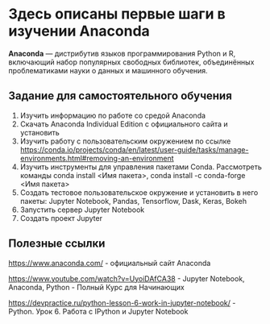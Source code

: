 # Здесь описаны первые шаги в изучении Anaconda

**Anaconda** — дистрибутив языков программирования Python и R, включающий набор популярных свободных библиотек, объединённых проблематиками науки о данных и машинного обучения. 

## Задание для самостоятельного обучения

1. Изучить информацию по работе со средой Anaconda
2. Скачать Anaconda Individual Edition с официального сайта и установить
3. Изучить работу с пользовательским окружением по ссылке https://conda.io/projects/conda/en/latest/user-guide/tasks/manage-environments.html#removing-an-environment
4. Изучить инструменты для управления пакетами Conda. Рассмотреть команды conda install <Имя пакета>, conda install -c conda-forge <Имя пакета>
5. Создать тестовое пользовательское окружение и установить в него пакеты: Jupyter Notebook, Pandas, Tensorflow, Dask, Keras, Bokeh
6. Запустить сервер Jupyter Notebook
7. Создать проект Jupyter

## Полезные ссылки

https://www.anaconda.com/ - официальный сайт Anaconda

https://www.youtube.com/watch?v=UyoiDAfCA38 - Jupyter Notebook, Anaconda, Python - Полный Курс для Начинающих

https://devpractice.ru/python-lesson-6-work-in-jupyter-notebook/ - Python. Урок 6. Работа с IPython и Jupyter Notebook
